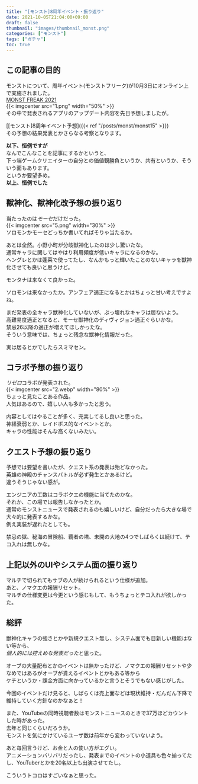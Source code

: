 ```yaml
---
title: "[モンスト]8周年イベント・振り返り"
date: 2021-10-05T21:04:00+09:00
draft: false
thumbnail: "images/thumbnail_monst.png"
categories: ["モンスト"]
tags: ["ガチャ"]
toc: true
---
```


## この記事の目的
モンストについて、周年イベント(モンストフリーク)が10月3日にオンライン上で実施されました。  
[MONST FREAK 2021](https://event-info.xflag.com/monst-freak/2021/)  
{{< imgcenter src="1.png" width="50%" >}}  
その中で発表されるアプリのアップデート内容を先日予想しましたが。  
  
[[モンスト]8周年イベント予想]({{< ref "/posts/monst/monst15" >}})   
その予想の結果発表とかさらなる考察となります。  
  
**以下、恒例ですが**  
なんでこんなことを記事にするかというと、  
下っ端ゲームクリエイターの自分との価値観勝負というか、共有というか、そういう面もあります。  
というか要望多め。  
**以上、恒例でした**
  

## 獣神化、獣神化改予想の振り返り
当たったのは*モーセ*だけだった。  
{{< imgcenter src="5.png" width="30%" >}}  
ソロモンかモーセどっちか書いてればそりゃ当たるか。  
  
あとは全然。小野小町が分岐獣神化したのは少し驚いたな。  
通常キャラに関してはやはり利用頻度が低いキャラになるのかな。  
ヘングレとかは蓬莱で使ってたし、なんかもっと輝いたことのないキャラを獣神化させても良いと思うけど。  
  
モンタナは来なくて良かった。  
  
ソロモンは来なかったか。アンフェア適正になるとかはちょっと甘い考えですよね。  

  
まだ発表の全キャラ獣神化していないが、ぶっ壊れなキャラは居ないよう。  
高難易度適正となると、モーセ獣神化のディヴィジョン適正ぐらいかな。  
禁忌26以降の適正が増えてほしかったな。  
そういう意味では、ちょっと残念な獣神化情報だった。  
  
実は居るとかでしたらスミマセン。  
  

## コラボ予想の振り返り
*リゼロ*コラボが発表された。  
{{< imgcenter src="2.webp" width="80%" >}}  
ちょっと見たことある作品。  
人気はあるので、嬉しい人も多かったと思う。  
  
内容としてはやることが多く、充実してるし良いと思った。  
神経衰弱とか、レイドボス的なイベントとか。  
キャラの性能はそんな高くないみたい。  
  

## クエスト予想の振り返り
予想では要望を書いたが、クエスト系の発表は殆どなかった。  
英雄の神殿のチャンスバトルが必ず発生とかあるけど。  
違うそうじゃない感が。  
  
エンジニアの工数はコラボクエの機能に当てたのかな。  
それか、この場では報告しなかったとか。  
通常のモンストニュースで発表されるのも嬉しいけど、自分だったら大きな場で大々的に発表するかな。  
例え実装が遅れたとしても。  
  
禁忌の獄、秘海の冒険船、覇者の塔、未開の大地の4つでしばらくは続けて、テコ入れは無しかな。  
  

## 上記以外のUIやシステム面の振り返り
マルチで切られてもサブの人が続けられるという仕様が追加。  
あと、ノマクエの報酬リセット。  
マルチの仕様変更は今更という感じもして、もうちょっとテコ入れが欲しかった。  
  

## 総評
獣神化キャラの強さとかや新規クエスト無し、システム面でも目新しい機能はない等から、  
*個人的には控えめな発表だった*と思った。  
  
オーブの大量配布とかのイベントは無かったけど、ノマクエの報酬リセットや少なめではあるがオーブが貰えるイベントとかもある等から  
ケチというか・課金方面に向かっているかと言うとそうでもない感じがした。  
  
今回のイベントだけ見ると、しばらくは売上面などは現状維持・だんだん下降で維持していく方針なのかなぁと！  
  
また、YouTubeの同時視聴者数はモンストニュースのときで37万ほどカウントした時があった。  
去年と同じくらいだろうか。  
モンストを気にかけているユーザ数は前年から変わっていないよう。  
  
あと毎回言うけど、お金と人の使い方がエグい。  
アニメーションバリバリだったし、発表までのイベントの小道具も色々揃ってたし、YouTuberとかを20名以上も出演させてたし。  
  
こういうトコロはすごいなぁと思った。  
  


